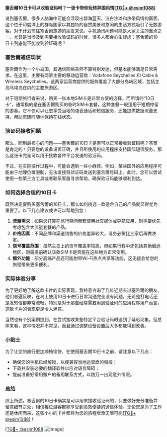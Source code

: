 **塞舌爾10日卡可以收验证码吗？一张卡带你玩转异国风情[[TG💪+ @esim1088](https://t.me/s/esim1088)]**

说到塞舌爾，很多人脑海中可能会浮现出碧海蓝天、洁白沙滩和热带风情的画面。这个位于印度洋上的群岛国家以其独特的自然美景和悠闲的生活方式吸引了无数游客。对于计划前往塞舌爾旅游的朋友来说，手机通讯问题可能是大家关注的重点之一。尤其是当涉及到需要接收验证码的时候，很多人都会心生疑虑：塞舌爾的10日卡到底能不能收到验证码呢？

### 塞舌爾通信现状

塞舌爾作为一个小岛国，其通信网络虽然不算特别发达，但基本能够满足日常需求。在这里，主要有两家主要的移动运营商：Vodafone Seychelles 和 Cable & Wireless Seychelles。这两家运营商提供的服务覆盖了大部分岛屿区域，包括主岛马埃岛在内的主要旅游区。

对于短期旅行者来说，购买一张本地SIM卡是非常方便的选择。而所谓的“10日卡”，通常指的是在塞舌爾购买的临时SIM卡套餐，这种套餐一般适用于短期停留的游客。它不仅可以让您享受当地的语音通话和短信服务，还能提供数据流量支持，帮助您随时随地保持在线状态。

### 验证码接收问题

那么，回到最核心的问题——塞舌爾的10日卡是否可以正常接收验证码呢？答案是肯定的！只要您的设备设置正确，并且所使用的应用程序支持国际短信服务，那么这张卡完全可以用于接收各种平台发送的验证码。

不过，在实际操作过程中，可能会遇到一些小麻烦。例如，某些国外的应用程序可能由于地理位置限制，无法直接将验证码发送到塞舌爾号码上。此时，您可以尝试使用一些第三方工具或者联系客服寻求帮助，确保验证码能够顺利到达。

### 如何选择合适的10日卡

既然决定要购买塞舌爾的10日卡，那么如何挑选一款适合自己的产品就显得尤为重要了。以下几点建议或许可以帮助到您：

1. **流量需求**：如果您打算在旅行期间频繁使用社交媒体或导航应用，则需要优先考虑包含大流量套餐的产品。
2. **价格因素**：不同品牌和渠道销售的价格差异较大，请务必货比三家后再做决定。
3. **信号覆盖范围**：虽然主岛上的信号覆盖率较高，但如果行程中还包括其他偏远地区，则需提前确认该款SIM卡是否能在这些地方正常使用。
4. **额外功能**：部分高端产品还可能附带Wi-Fi热点共享等功能，这无疑会给您的旅程带来更多便利。

### 实际体验分享

为了更好地了解这款卡片的实际表现，我特意咨询了几位近期去过塞舌爾的朋友。他们普遍反映，在岛上使用10日卡进行日常沟通完全没有问题，无论是打电话还是发短信都非常流畅。特别是对于那些经常需要用到验证码的应用程序用户而言，这款卡片的表现更是令人满意。

当然也有个别案例提到，在尝试接收某些特定平台验证码时遇到了延迟现象。但总体来看，这种情况并不常见，而且通过调整设备设置后大多都能得到改善。

### 小贴士

为了让您的旅行更加顺畅愉快，在使用塞舌爾10日卡之前，请注意以下几点：

- 确保您的手机已经解锁，以便兼容当地运营商的频段；
- 下载并安装必要的翻译软件以应对语言障碍；
- 提前准备好常用账户的备用联系方式，以防万一出现意外情况。

### 总结

综上所述，塞舌爾的10日卡确实是可以用来接收验证码的，只要做好充分准备并留意细节之处，相信每位游客都能享受到高效便捷的通信体验。无论您是为了工作还是休闲而来，这张小小的卡片都将为您的旅程增添无限可能[[TG💪+ @esim1088](https://t.me/s/esim1088)]！

[[TG💪+ @esim1088](https://t.me/s/esim1088) ![Image](https://i.postimg.cc/4NQfJmqS/Snipaste-2025-05-13-00-14-12.png)]